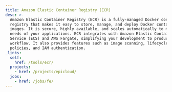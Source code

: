 ```yaml
---
title: Amazon Elastic Container Registry (ECR)
desc: >-
  Amazon Elastic Container Registry (ECR) is a fully-managed Docker container
  registry that makes it easy to store, manage, and deploy Docker container
  images. It is secure, highly available, and scales automatically to meet the
  needs of your applications. ECR integrates with Amazon Elastic Container
  Service (ECS) and AWS Fargate, simplifying your development to production
  workflow. It also provides features such as image scanning, lifecycle
  policies, and IAM authentication.
_links:
  self:
    href: /tools/ecr/
  projects:
    - href: /projects/epicloud/
  jobs:
    - href: /jobs/fe/
---
```

